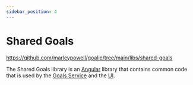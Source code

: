 ```yaml
---
sidebar_position: 4
---
```


# Shared Goals
https://github.com/marleypowell/goalie/tree/main/libs/shared-goals

The Shared Goals library is an [Angular](https://angular.io/) library that contains common code that is used by the [Goals Service](#goals-service) and the [UI](#ui).
